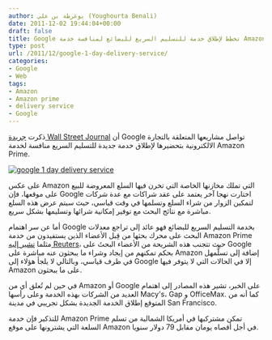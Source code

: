 ```yaml
---
author: يوغرطة بن علي (Youghourta Benali)
date: 2011-12-02 19:44:04+00:00
draft: false
title: Google تخطط لإطلاق خدمة للتسليم السريع للبضائع لمنافسة خدمة Amazon Prime
type: post
url: /2011/12/google-1-day-delivery-service/
categories:
- Google
- Web
tags:
- Amazon
- Amazon prime
- delivery service
- Google
---
```


ذكرت [جريدة Wall Street Journal](http://online.wsj.com/article/SB10001424052970204012004577072323400561792.html?mod=WSJEUROPE_hps_LEFTTopWhatNews) أن Google تواصل مشاريعها المتعلقة بالتجارة الالكترونية بتحضيرها لإطلاق خدمة جديدة للتسليم السريع منافسة لخدمة Amazon Prime.




[![google 1 day delivery service](http://www.it-scoop.com/wp-content/uploads/2011/11/google-speed.jpg)
](http://www.it-scoop.com/wp-content/uploads/2011/11/google-speed.jpg)




على عكس Amazon التي تملك مخازنها الخاصة التي تخرن فيها السلع المعروضة للبيع على موقعها، فإن Google اختارت نهجا آخر يعتمد على عقد شراكات مع عدة شركات لتمكين الزوار من شراء السلع وتسلمها في وقت قياسي، حيث سيتم عرض هذه السلع مباشرة مع نتائج البحث مع توفير إمكانية شرائها وتسليمها بشكل سريع.




أما عن سر اهتمام Google بخدمة التسليم السريع للبضائع فهو عائد إلى تراجع معدلات البحث على محرك بحثها من قِبل الأعضاء الذين يستفيدون من خدمة Amazon Prime مثلما [تشير إليه Reuters](http://www.reuters.com/article/2011/12/02/us-google-idUSTRE7B02QW20111202)، حيث تتجنب هذه الشريحة من الأعضاء البحثَ على Google بحكم تمكنهم من إيجاد وشراء ما يبحثون عنه مباشرة على Amazon إضافة إلى تسلُّمهل في ظرف قياسي، وبالتالي لا يلجأ هؤلاء إلى Google إلا في الحالات التي لا يتوفر فيها Amazon على ما يبحثون.




في حين لم تُعلق أي من Amazon أو Google على الخبر، تشير هذه المصادر إلى اهتمام العديد من الشركات بهذه الخدمة وعلى رأسها Macy's، Gap و OfficeMax. كما أنه من المتوقع إطلاق الخدمة الجديدة بشكل تجريبي في مدينة San Francisco.




للتذكير فإن خدمة Amazon Prime تمكن مشتركيها في أمريكا الشمالية من تسلم السلعة التي يشترونها على موقع Amazon في أجل أقصاه يومان مقابل 79 دولار سنويا.
